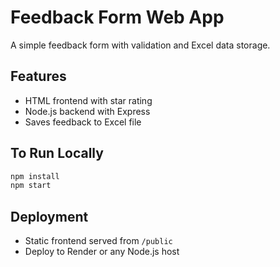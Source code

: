 # Feedback Form Web App

A simple feedback form with validation and Excel data storage.

## Features

- HTML frontend with star rating
- Node.js backend with Express
- Saves feedback to Excel file

## To Run Locally

```bash
npm install
npm start
```

## Deployment

- Static frontend served from `/public`
- Deploy to Render or any Node.js host
